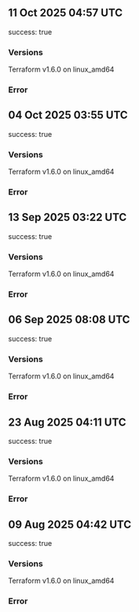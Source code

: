 ## 11 Oct 2025 04:57 UTC

success: true

### Versions

Terraform v1.6.0
on linux_amd64

### Error

## 04 Oct 2025 03:55 UTC

success: true

### Versions

Terraform v1.6.0
on linux_amd64

### Error

## 13 Sep 2025 03:22 UTC

success: true

### Versions

Terraform v1.6.0
on linux_amd64

### Error

## 06 Sep 2025 08:08 UTC

success: true

### Versions

Terraform v1.6.0
on linux_amd64

### Error

## 23 Aug 2025 04:11 UTC

success: true

### Versions

Terraform v1.6.0
on linux_amd64

### Error

## 09 Aug 2025 04:42 UTC

success: true

### Versions

Terraform v1.6.0
on linux_amd64

### Error

